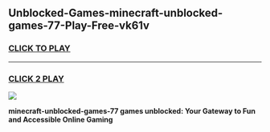 
## Unblocked-Games-minecraft-unblocked-games-77-Play-Free-vk61v
<h3>
<a href="https://premium76.site?title=minecraft-unblocked-games-77&ref=22A">CLICK TO PLAY</a></h3>
<hr>

<h3>
<a href="https://premium76.site?title=minecraft-unblocked-games-77&ref=22A">CLICK 2 PLAY</a>
  
</h3>

<a href="https://premium76.site?title=minecraft-unblocked-games-77&ref=22A"><img src="https://clearcache.store/games.png"></a>


**minecraft-unblocked-games-77 games unblocked: Your Gateway to Fun and Accessible Online Gaming**
